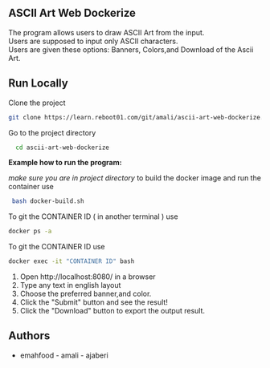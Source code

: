 ## ASCII Art Web Dockerize

The program allows users to draw ASCII Art from the input.  
Users are supposed to input only ASCII characters.  
Users are given these options: Banners, Colors,and Download of the Ascii Art.

## Run Locally

Clone the project

```bash
git clone https://learn.reboot01.com/git/amali/ascii-art-web-dockerize.git
```

Go to the project directory

```bash
  cd ascii-art-web-dockerize
```

**Example how to run the program:**

_make sure you are in project directory_
to build the docker image and run the container use
```bash
 bash docker-build.sh
 ```
To git the CONTAINER ID ( in another terminal ) use
 ```bash
docker ps -a
 ```
To git the CONTAINER ID use 
 ```bash
docker exec -it "CONTAINER ID" bash
 ```
1. Open http://localhost:8080/ in a browser
2. Type any text in english layout
3. Choose the preferred banner,and color.
4. Click the "Submit" button and see the result!
5. Click the "Download" button to export the output result.

## Authors

- emahfood - amali - ajaberi